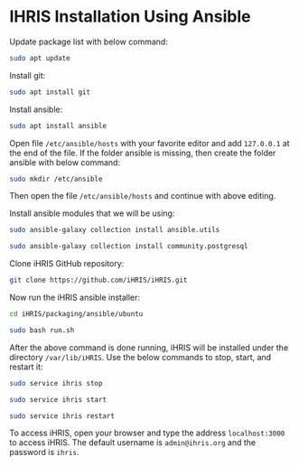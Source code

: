 # IHRIS Installation Using Ansible

Update package list with below command:

```bash
sudo apt update
```

Install git:

```bash
sudo apt install git
```

Install ansible:

```bash
sudo apt install ansible
```

Open file `/etc/ansible/hosts` with your favorite editor and add `127.0.0.1` at the end of the file. If the folder ansible is missing, then create the folder ansible with below command:

```bash
sudo mkdir /etc/ansible
```

Then open the file `/etc/ansible/hosts` and continue with above editing.

Install ansible modules that we will be using:

```bash
sudo ansible-galaxy collection install ansible.utils
```

```sh
sudo ansible-galaxy collection install community.postgresql
```

Clone iHRIS GitHub repository:

```bash
git clone https://github.com/iHRIS/iHRIS.git
```

Now run the iHRIS ansible installer:

```bash
cd iHRIS/packaging/ansible/ubuntu
```

```bash
sudo bash run.sh
```

After the above command is done running, iHRIS will be installed under the directory `/var/lib/iHRIS`. Use the below commands to stop, start, and restart it:

```bash
sudo service ihris stop
```

```bash
sudo service ihris start
```

```bash
sudo service ihris restart
```

To access iHRIS, open your browser and type the address `localhost:3000` to access iHRIS. The default username is `admin@ihris.org` and the password is `ihris`.

